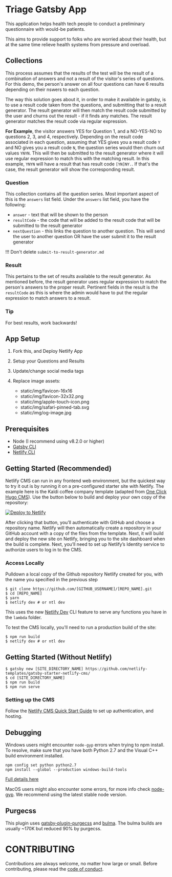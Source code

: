 # Triage Gatsby App

This application helps health tech people to conduct a preliminary questionnaire with would-be patients. 

This aims to provide support to folks who are worried about their health, but at the same time relieve health systems from pressure and overload.

## Collections

This process assumes that the results of the test will be the result of a combination of answers and not a result of the visitor's series of questions. For this demo, the person's answer on all four questions can have 6 results depending on their nswers to each question.

The way this solution goes about it, in order to make it available in gatsby, is to use a result code taken from the questions, and submitting that to a result generator. The result generator will then match the result code submitted by the user and churns out the result - if it finds any matches. The result generator matches the result code via regular expression.

**For Example**, the visitor answers YES for Question 1, and a NO-YES-NO to questions 2, 3, and 4, respectively. Depending on the result code associated in each question, assuming that YES gives you a result code `Y` and NO gives you a result code `N`, the question series would then churn out values `YNYN`. This will then be submitted to the result generator where it will use regular expression to match this with the matching result. In this example, `YNYN` will have a result that has result code `[YN]NY.`. If that's the case, the result generator will show the corresponding result.


### Question

This collection contains all the question series. Most important aspect of this is the `answers` list field. Under the `answers` list field, you have the following:

* `answer` - text that will be shown to the person
* `resultCode` - the code that will be added to the result code that will be submitted to the result generator
* `nextQuestion` - this links the question to another question. This will send the user to another question OR have the user submit it to the result generator

!!! Don't delete `submit-to-result-generator.md`

### Result

This pertains to the set of results available to the result generator. As mentioned before, the result generator uses regular expression to match the person's answers to the proper result. Pertinent fields in the result is the `resultCode` as this is where the admin would have to put the regular expression to match answers to a result.


### Tip

For best results, work backwards!

## App Setup

1. Fork this, and Deploy Netlify App

2. Setup your Questions and Results

3. Update/change social media tags

4. Replace image assets: 

    - static/img/favicon-16x16 
    - static/img/favicon-32x32.png
    - static/img/apple-touch-icon.png
    - static/img/safari-pinned-tab.svg
    - static/img/og-image.jpg

## Prerequisites

- Node (I recommend using v8.2.0 or higher)
- [Gatsby CLI](https://www.gatsbyjs.org/docs/)
- [Netlify CLI](https://github.com/netlify/cli)

## Getting Started (Recommended)

Netlify CMS can run in any frontend web environment, but the quickest way to try it out is by running it on a pre-configured starter site with Netlify. The example here is the Kaldi coffee company template (adapted from [One Click Hugo CMS](https://github.com/netlify-templates/one-click-hugo-cms)). Use the button below to build and deploy your own copy of the repository:

<a href="https://app.netlify.com/start/deploy?repository=https://github.com/netlify-templates/gatsby-starter-netlify-cms&amp;stack=cms"><img src="https://www.netlify.com/img/deploy/button.svg" alt="Deploy to Netlify"></a>

After clicking that button, you’ll authenticate with GitHub and choose a repository name. Netlify will then automatically create a repository in your GitHub account with a copy of the files from the template. Next, it will build and deploy the new site on Netlify, bringing you to the site dashboard when the build is complete. Next, you’ll need to set up Netlify’s Identity service to authorize users to log in to the CMS.

### Access Locally

Pulldown a local copy of the Github repository Netlify created for you, with the name you specified in the previous step
```
$ git clone https://github.com/[GITHUB_USERNAME]/[REPO_NAME].git
$ cd [REPO_NAME]
$ yarn
$ netlify dev # or ntl dev
```

This uses the new [Netlify Dev](https://www.netlify.com/products/dev/?utm_source=blog&utm_medium=netlifycms&utm_campaign=devex) CLI feature to serve any functions you have in the `lambda` folder.

To test the CMS locally, you'll need to run a production build of the site:

```
$ npm run build
$ netlify dev # or ntl dev
```

## Getting Started (Without Netlify)

```
$ gatsby new [SITE_DIRECTORY_NAME] https://github.com/netlify-templates/gatsby-starter-netlify-cms/
$ cd [SITE_DIRECTORY_NAME]
$ npm run build
$ npm run serve
```

### Setting up the CMS

Follow the [Netlify CMS Quick Start Guide](https://www.netlifycms.org/docs/quick-start/#authentication) to set up authentication, and hosting.

## Debugging

Windows users might encounter `node-gyp` errors when trying to npm install.
To resolve, make sure that you have both Python 2.7 and the Visual C++ build environment installed.

```
npm config set python python2.7
npm install --global --production windows-build-tools
```

[Full details here](https://www.npmjs.com/package/node-gyp 'NPM node-gyp page')

MacOS users might also encounter some errors, for more info check [node-gyp](https://github.com/nodejs/node-gyp). We recommend using the latest stable node version.

## Purgecss

This plugin uses [gatsby-plugin-purgecss](https://www.gatsbyjs.org/packages/gatsby-plugin-purgecss/) and [bulma](https://bulma.io/). The bulma builds are usually ~170K but reduced 90% by purgecss.

# CONTRIBUTING

Contributions are always welcome, no matter how large or small. Before contributing,
please read the [code of conduct](CODE_OF_CONDUCT.md).
